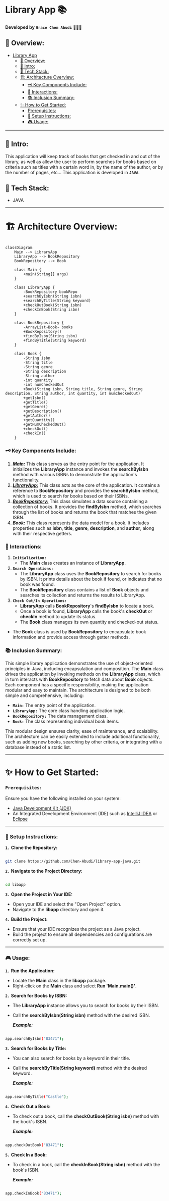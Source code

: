 # Library App 📚

**Developed by** **`Grace Chen Abudi`** 👩🏽‍💻

## 📣 Overview:

- [Library App](#library-app-)
    - [📣 Overview:](#-overview)
    - [🔎 Intro:](#-intro)
    - [🧰 Tech Stack:](#-tech-stack)
    - [🏗️ Architecture Overview:](#-architecture-overview)
      - [🗝️ Key Components Include:](#-key-components-include)
      - [🔄 Interactions:](#-interactions)
      - [📚 Inclusion Summary:](#-inclusion-summary)
    - [✨ How to Get Started:](#-how-to-get-started)
      - [Prerequisites:](#prerequisites)
      - [🚀 Setup Instructions:](#-setup-instructions)
      - [🎮 Usage:](#-usage)

---

## 🔎 Intro:

This application will keep track of books that get checked in and out of the library, 
as well as allow the user to perform searches for books based on criteria such as titles 
with a certain word in, by the name of the author, or by the number of pages, etc... 
This application is developed in **```JAVA```**.

## 🧰 Tech Stack:

- JAVA

---

# 🏗️ Architecture Overview:

```mermaid

classDiagram
    Main --> LibraryApp
    LibraryApp --> BookRepository
    BookRepository --> Book

    class Main {
        +main(String[] args)
    }

    class LibraryApp {
        -BookRepository bookRepo
        +searchByIsbn(String isbn)
        +searchByTitle(String keyword)
        +checkOutBook(String isbn)
        +checkInBook(String isbn)
    }

    class BookRepository {
        -ArrayList~Book~ books
        +BookRepository()
        +findByIsbn(String isbn)
        +findByTitle(String keyword)
    }

    class Book {
        -String isbn
        -String title
        -String genre
        -String description
        -String author
        -int quantity
        -int numCheckedOut
        +Book(String isbn, String title, String genre, String description, String author, int quantity, int numCheckedOut)
        +getIsbn()
        +getTitle()
        +getGenre()
        +getDescription()
        +getAuthor()
        +getQuantity()
        +getNumCheckedOut()
        +checkOut()
        +checkIn()
    }

```

### 🗝️ Key Components Include:

1. **_<ins>Main:</ins>_** This class serves as the entry point for the application. 
  It initializes the **LibraryApp** instance and invokes the **searchByIsbn** method with various ISBNs
  to demonstrate the application's functionality.
2. **_<ins>LibraryApp:</ins>_** This class acts as the core of the application. 
  It contains a reference to **BookRepository** and provides the **searchByIsbn** method, which is used to
  search for books based on their ISBNs.
3. **_<ins>BookRepository:</ins>_** This class simulates a data source containing a collection of books. 
  It provides the **findByIsbn** method, which searches through the list of books and returns the book
  that matches the given ISBN.
4. **_<ins>Book:</ins>_** This class represents the data model for a book. It includes properties such
   as **isbn**, **title**, **genre**, **description**, and **author**, along with their respective getters.


### 🔄 Interactions:

1. **```Initialization:```**
   - The **Main** class creates an instance of **LibraryApp**.
2. **```Search Operations:```**
   - The **LibraryApp** class uses the **BookRepository** to search for books by ISBN. It prints details
   about the book if found, or indicates that no book was found.
   - The **BookRepository** class contains a list of **Book** objects and searches its collection and
     returns the results to LibraryApp.
3. **```Check Out/In Operations:```**
   - **LibraryApp** calls **BookRepository**'s **findByIsbn** to locate a book.
   - Once a book is found, **LibraryApp** calls the book's **checkOut** or **checkIn** method to
     update its status.
   - The **Book** class manages its own quantity and checked-out status.
- The **Book** class is used by **BookRepository** to encapsulate book information and provide access
  through getter methods.


### 📚 Inclusion Summary:

This simple library application demonstrates the use of object-oriented principles in Java, 
including encapsulation and composition.
The **Main** class drives the application by invoking methods on the **LibraryApp** class, 
which in turn interacts with **BookRepository** to fetch data about **Book** objects.
Each component has a specific responsibility, making the application modular and easy to maintain.
The architecture is designed to be both simple and comprehensive, including:

  - **```Main:```** The entry point of the application.
  - **```LibraryApp:```** The core class handling application logic.
  - **```BookRepository:```** The data management class.
  - **```Book:```** The class representing individual book items.

This modular design ensures clarity, ease of maintenance, and scalability.
The architecture can be easily extended to include additional functionality, such as adding new books,
searching by other criteria, or integrating with a database instead of a static list.


---

# ✨ How to Get Started:

### **```Prerequisites:```**

Ensure you have the following installed on your system:

  - [Java Development Kit (JDK)](https://www.oracle.com/java/technologies/downloads/#java11)
  - An Integrated Development Environment (IDE) such as [IntelliJ IDEA](https://www.jetbrains.com/idea/download/?section=mac) 
    or [Eclipse](https://www.eclipse.org/)

---

### 🚀 Setup Instructions:

**```1.```** **Clone the Repository:**
```bash

git clone https://github.com/Chen-Abudi/library-app-java.git

```

**```2.```** **Navigate to the Project Directory:**

```bash

cd libapp

```

**```3.```** **Open the Project in Your IDE:**
  - Open your IDE and select the "Open Project" option.
  - Navigate to the **libapp** directory and open it.

**```4.```** **Build the Project:**
  - Ensure that your IDE recognizes the project as a Java project.
  - Build the project to ensure all dependencies and configurations are correctly set up.

---

### 🎮 Usage:

**```1.```** **Run the Application:**
  - Locate the **Main** class in the **libapp** package.
  - Right-click on the **Main** class and select **Run 'Main.main()'**.

**```2.```** **Search for Books by ISBN:**
  - The **LibraryApp** instance allows you to search for books by their ISBN.
  - Call the **searchByIsbn(String isbn)** method with the desired ISBN.

    ***Example:***
```bash

app.searchByIsbn("83471");

```

**```3.```** **Search for Books by Title:**
  - You can also search for books by a keyword in their title.
  - Call the **searchByTitle(String keyword)** method with the desired keyword.

    ***Example:***
```bash

app.searchByTitle("Castle");

```

**```4.```** **Check Out a Book:**
  - To check out a book, call the **checkOutBook(String isbn)** method with the book's ISBN.

    ***Example:***
```bash

app.checkOutBook("83471");

```

**```5.```** **Check In a Book:**
  - To check in a book, call the **checkInBook(String isbn)** method with the book's ISBN.

    ***Example:***
```bash

app.checkInBook("83471");

```

